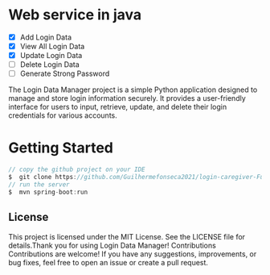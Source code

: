 # Web service in java

- [x] Add Login Data
- [x] View All Login Data
- [x] Update Login Data
- [ ] Delete Login Data
- [ ] Generate Strong Password

The Login Data Manager project is a simple Python application designed to manage and store login information securely. It provides a user-friendly interface for users to input, retrieve, update, and delete their login credentials for various accounts.


# Getting Started

```java
// copy the github project on your IDE
$  git clone https://github.com/Guilhermefonseca2021/login-caregiver-Full-Stack.git
// run the server
$  mvn spring-boot:run
```

## License

This project is licensed under the MIT License. See the LICENSE file for details.Thank you for using Login Data Manager!
Contributions
Contributions are welcome! If you have any suggestions, improvements, or bug fixes, feel free to open an issue or create a pull request.
